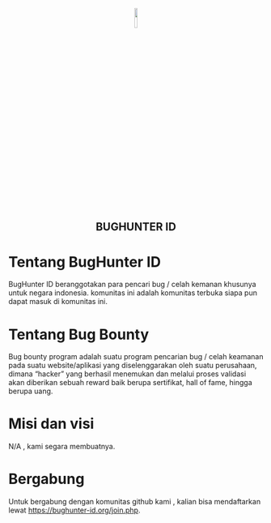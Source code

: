 <p align="center"><img src="https://raw.githubusercontent.com/BugHunterID/BugHunterID-InviteMe/master/logo.png" width="10%"></img></p>
<h2 align="center">BUGHUNTER ID</h2>

# Tentang BugHunter ID 

BugHunter ID beranggotakan para pencari bug / celah kemanan khusunya untuk negara indonesia. komunitas ini adalah komunitas terbuka siapa pun dapat masuk di komunitas ini.

# Tentang Bug Bounty

Bug bounty program adalah suatu program pencarian bug / celah keamanan pada suatu website/aplikasi yang diselenggarakan oleh suatu perusahaan, dimana “hacker” yang berhasil menemukan dan melalui proses validasi akan diberikan sebuah reward baik berupa sertifikat, hall of fame, hingga berupa uang.


# Misi dan visi 

N/A , kami segara membuatnya.

# Bergabung 

Untuk bergabung dengan komunitas github kami , kalian bisa mendaftarkan lewat https://bughunter-id.org/join.php.
